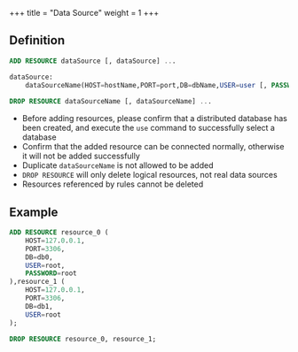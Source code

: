 +++
title = "Data Source"
weight = 1
+++

## Definition

```sql
ADD RESOURCE dataSource [, dataSource] ...

dataSource:
    dataSourceName(HOST=hostName,PORT=port,DB=dbName,USER=user [, PASSWORD=password])
    
DROP RESOURCE dataSourceName [, dataSourceName] ...    
```

- Before adding resources, please confirm that a distributed database has been created, and execute the `use` command to successfully select a database
- Confirm that the added resource can be connected normally, otherwise it will not be added successfully
- Duplicate `dataSourceName` is not allowed to be added
- `DROP RESOURCE` will only delete logical resources, not real data sources
- Resources referenced by rules cannot be deleted

## Example

```sql
ADD RESOURCE resource_0 (
    HOST=127.0.0.1,
    PORT=3306,
    DB=db0,
    USER=root,
    PASSWORD=root
),resource_1 (
    HOST=127.0.0.1,
    PORT=3306,
    DB=db1,
    USER=root
);

DROP RESOURCE resource_0, resource_1;
```

